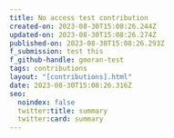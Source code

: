 ```yaml
---
title: No access test contribution
created-on: 2023-08-30T15:08:26.244Z
updated-on: 2023-08-30T15:08:26.274Z
published-on: 2023-08-30T15:08:26.293Z
f_submission: test this
f_github-handle: gmoran-test
tags: contributions
layout: "[contributions].html"
date: 2023-08-30T15:08:26.316Z
seo:
  noindex: false
  twitter:title: summary
  twitter:card: summary
---
```

